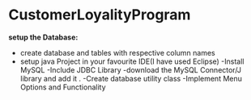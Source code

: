 # CustomerLoyalityProgram
**setup the Database:**

- create database and tables with respective column names
 - setup java Project in your favourite IDE(I have used Eclipse)
 -Install MySQL
 -Include JDBC Library
 -download the MySQL Connector/J library and add it .
 -Create database utility class
 -Implement Menu Options and Functionality
